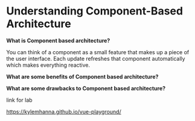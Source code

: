 # Understanding Component-Based Architecture

**What is Component based architecture?**

You can think of a component as a small feature that makes up a piece of the user interface. Each update refreshes that component automatically which makes everything reactive. 


**What are some benefits of Component based architecture?**



**What are some drawbacks to Component based architecture?**


link for lab

https://kylemhanna.github.io/vue-playground/
